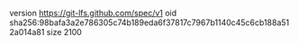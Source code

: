 version https://git-lfs.github.com/spec/v1
oid sha256:98bafa3a2e786305c74b189eda6f37817c7967b1140c45c6cb188a512a014a81
size 2100
